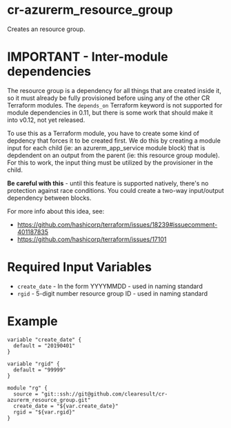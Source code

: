 # cr-azurerm_resource_group

Creates an resource group.

# IMPORTANT - Inter-module dependencies

The resource group is a dependency for all things that are created inside it, so it must already be fully provisioned before using any of the other CR Terraform modules.  The `depends_on` Terraform keyword is not supported for module dependencies in 0.11, but there is some work that should make it into v0.12, not yet released.

To use this as a Terraform module, you have to create some kind of depdency that forces it to be created first. We do this by creating a module input for each child (ie: an azurerm_app_service module block) that is depdendent on an output from the parent (ie: this resource group module).  For this to work, the input thing must be utilized by the provisioner in the child.

**Be careful with this** - until this feature is supported natively, there's no protection against race conditions.  You could create a two-way input/output dependency between blocks.

For more info about this idea, see:

* https://github.com/hashicorp/terraform/issues/18239#issuecomment-401187835
* https://github.com/hashicorp/terraform/issues/17101

# Required Input Variables

* `create_date` - In the form YYYYMMDD - used in naming standard
* `rgid` - 5-digit number resource group ID - used in naming standard

# Example

```
variable "create_date" {
  default = "20190401"
}

variable "rgid" {
  default = "99999"
}

module "rg" {
  source = "git::ssh://git@github.com/clearesult/cr-azurerm_resource_group.git"
  create_date = "${var.create_date}"
  rgid = "${var.rgid}"
}
```
